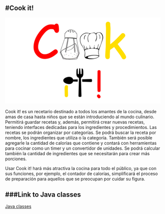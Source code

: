 #Cook it!
----------

![alt-text](https://github.com/a-rmz/Cook-it/blob/master/app/src/main/res/drawable/main_logo_sf_full.png)

Cook it! es un recetario destinado a todos los amantes de la cocina, desde amas de casa hasta niños que se están introduciendo al mundo culinario. Permitirá guardar recetas y, además, permitirá crear nuevas recetas, teniendo interfaces dedicadas para los ingredientes y procedimientos. Las recetas se podrán organizar por categorías. Se podrá buscar la receta por nombre, los ingredientes que utiliza o la categoría. También será posible agregarle la cantidad de calorías que contiene y contará con herramientas para cocinar como un timer y un convertidor de unidades. Se podrá calcular también la cantidad de ingredientes que se necesitarán para crear más porciones.

Usar Cook it! hará más atractiva la cocina para todo el público, ya que con sus funciones, por ejemplo, el contador de calorías, simplificará el proceso de preparación para aquellos que se preocupan por cuidar su figura. 

###Link to Java classes
----------
[Java classes](../tree/master/app/src/main/java/com/dangerducks/cookit)
